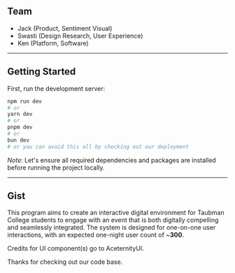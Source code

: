 ## Team

- Jack (Product, Sentiment Visual)
- Swasti (Design Research, User Experience)
- Ken (Platform, Software)

---

## Getting Started  

First, run the development server:  

```bash
npm run dev
# or 
yarn dev
# or
pnpm dev
# or
bun dev
# or you can avoid this all by checking out our deployment
```

*Note:* Let's ensure all required dependencies and packages are installed before running the project locally.  

---

## Gist  

This program aims to create an interactive digital environment for Taubman College students to engage with an event that is both digitally compelling and seamlessly integrated. The system is designed for one-on-one user interactions, with an expected one-night user count of ~**300**. 

Credits for UI component(s) go to AceternityUI.

Thanks for checking out our code base.
